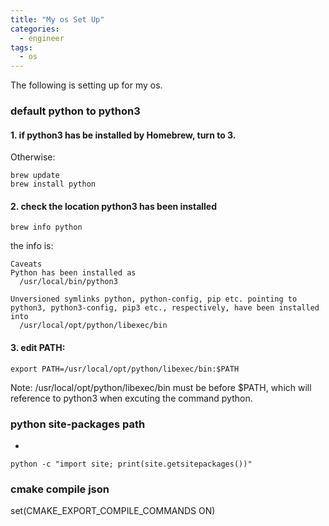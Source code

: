 ```yaml
---
title: "My os Set Up"
categories:
  - engineer
tags:
  - os
---
```

The following is setting up for my os.

### default python to python3
#### 1. if python3 has be installed by Homebrew, turn to 3. 
Otherwise:
```
brew update
brew install python
```
#### 2. check the location python3 has been installed
```
brew info python
```
the info is:

```
Caveats
Python has been installed as
  /usr/local/bin/python3

Unversioned symlinks python, python-config, pip etc. pointing to
python3, python3-config, pip3 etc., respectively, have been installed into
  /usr/local/opt/python/libexec/bin
```

#### 3. edit PATH:
```
export PATH=/usr/local/opt/python/libexec/bin:$PATH
```
Note: /usr/local/opt/python/libexec/bin must be before $PATH, which will reference to
python3 when excuting the command python.

### python site-packages path
* 
```
python -c "import site; print(site.getsitepackages())"
```

### cmake compile json
set(CMAKE_EXPORT_COMPILE_COMMANDS ON)
